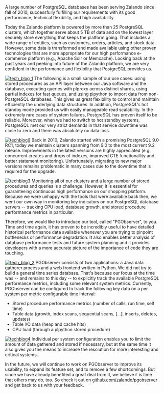 <!--
.. title: Monitoring PostgreSQL with PGObserver
.. slug: monitoring-postgresql-with-pgobserver
.. date: 2013-05-09 12:30:02
.. tags: database,development,open-source,pgobserver,postgresql
.. author: Jan Mußler
.. image: pgobserver_teaser.png
-->

A large number of PostgreSQL databases has been serving Zalando
since fall of 2010, successfully fulfilling our requirements with its good
performance, technical flexibility, and high availability.

Today the Zalando
platform is powered by more than 25 PostgreSQL clusters, which together serve
about 5 TB of data and on the lowest layer securely store everything that
keeps the platform going. That includes a wide range of entities, such as
customers, orders, articles, and stock data. However, some data is transformed
and made available using other proven technologies that are more appropriate
for our high performance e-commerce platform (e.g., Apache Solr or Memcache).
Looking back at the past years and peeking into future of the Zalando
platform, we are very confident in the performance and flexibility that
PostgreSQL provides us.

<!-- TEASER_END -->

[![tech_blog_1](/files/2013/05/tech_blog_1.png)](/files/2013/05/tech_blog_1.png)
The following is a small sample of our use cases:
using stored procedures as an API layer between our Java software and the
database, executing queries with plproxy across distinct shards, using partial
indexes for fast queues, and using plpython to import data from non-PostgreSQL
databases. This gives us great flexibility to control and maintain efficiently
the underlying data structures. In addition, PostgreSQL's hot standby mode
provided us with easily manageable read scalability. In the extremely rare
cases of system failures, PostgreSQL has proven itself to be reliable.
Moreover, when we had to switch to hot standby systems, PostgreSQL met our
very strict demands in that service downtime was close to zero and there was
absolutely no data loss.

[![techblog6](/files/2013/04/techblog6.png)](/files/2013/04/techblog6.png)
Back in 2010, Zalando started with a promising
PostgreSQL 9.0 RC1, today we maintain clusters spanning from 9.0 to the most
current 9.2 release. Improvements in the latest versions are highly
appreciated (e.g. concurrent creates and drops of indexes, improved CTE
functionallity and better statement monitoring). Unfortunately, migrating to
new major versions remains problematic in many cases due to the downtime that
is required for the upgrade.

[![techblog3](/files/2013/04/techblog3.png)](/files/2013/04/techblog3.png)
Monitoring all of our clusters and a large
number of stored procedures and queries is a challenge. However, it is
essential for guaranteeing continuous high performance on our shopping
platform. Because we were unhappy with the tools that were available back
then, we went our own way in monitoring key indicators on our PostgreSQL
database servers -- tracking CPU load, database growth, and stored procedure
performance metrics in particular.

Therefore, we would like to introduce our
tool, called "PGObserver", to you. Time and time again, it has proven to be
incredibly useful to have detailed historical performance data available
whenever you are trying to pinpoint bottlenecks or performance degradation. It
also enables better analysis of database performance tests and future system
planning and it provides developers with a more accurate picture of the
importance of code they are touching.

[![tech_blog_2](/files/2013/04/tech_blog_2.png)](/files/2013/04/tech_blog_2.png)
PGObserver consists of two applications: a Java data gatherer process and a web frontend written in
Python. We did not try to build a general time series database. That's because
our focus at the time was -- and remains to this day -- to explicitly track
the available PostgreSQL performance metrics, including some relevant system
metrics. Currently, PGObserver can be configured to track the following key
data on a per system per metric configurable time interval:

  * Stored procedure performance metrics (number of calls, run time, self time)
  * Table data (growth, index scans, sequential scans, […], inserts, deletes, updates)
  * Table I/O data (heap and cache hits)
  * CPU load (through a plpython stored procedure)

[![techblog4](/files/2013/04/techblog4.png)](/files/2013/04/techblog4.png)
Individual per system configuration enables you to limit the amount of
data gathered and stored if necessary, but at the same time it also gives you
the means to increase the resolution for more interesting and critical
systems.

In the future, we will continue to work on PGObserver to improve its
usability, to expand its feature set, and to remove a few shortcomings. But
since we have already benefited a great deal from it, we believe it is time
that others may do, too. So check it out on
[github.com/zalando/pgobserver](http://github.com/zalando/pgobserver) and get
back to us with your feedback.


